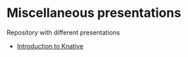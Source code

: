# Miscellaneous presentations
Repository with different presentations

* [Introduction to Knative](introduction-to-knative)